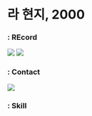 # 라 현지, 2000


### : REcord 
<a href="https://velog.io/@rachaz"><img src="https://img.shields.io/badge/velog-20C997?style=flat&logo=velog&logoColor=white"/></a>
<a href="http://www.instagram.com/wasitright/?next=%2F"><img src="https://img.shields.io/badge/instagram-E4405F?style=flat-square&logo=instagram&logoColor=white"/></a>

### : Contact
<a href="(https://mail.naver.com/v2/folders/0/all"><img src="https://img.shields.io/badge/naver-03C75A?style=flat-square&logo=naver&logoColor=white"/></a>

### : Skill
